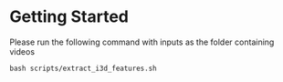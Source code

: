 # Getting Started

Please run the following command with inputs as the folder containing videos
```
bash scripts/extract_i3d_features.sh
```